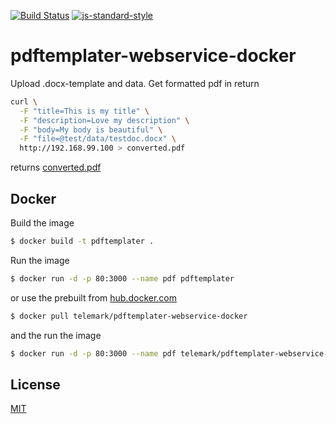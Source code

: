 [![Build Status](https://travis-ci.org/telemark/pdftemplater-webservice-docker.svg?branch=master)](https://travis-ci.org/telemark/pdftemplater-webservice-docker)
[![js-standard-style](https://img.shields.io/badge/code%20style-standard-brightgreen.svg?style=flat)](https://github.com/feross/standard)
# pdftemplater-webservice-docker
Upload .docx-template and data. Get formatted pdf in return


```sh
curl \
  -F "title=This is my title" \
  -F "description=Love my description" \
  -F "body=My body is beautiful" \
  -F "file=@test/data/testdoc.docx" \
  http://192.168.99.100 > converted.pdf
```

returns [converted.pdf](test/data/converted.pdf)

## Docker

Build the image

```sh
$ docker build -t pdftemplater .
```

Run the image

```sh
$ docker run -d -p 80:3000 --name pdf pdftemplater
```

or use the prebuilt from [hub.docker.com](https://hub.docker.com/r/telemark/pdftemplater-webservice-docker)

```sh
$ docker pull telemark/pdftemplater-webservice-docker
```

and the run the image

```sh
$ docker run -d -p 80:3000 --name pdf telemark/pdftemplater-webservice-docker
```

## License
[MIT](LICENSE)